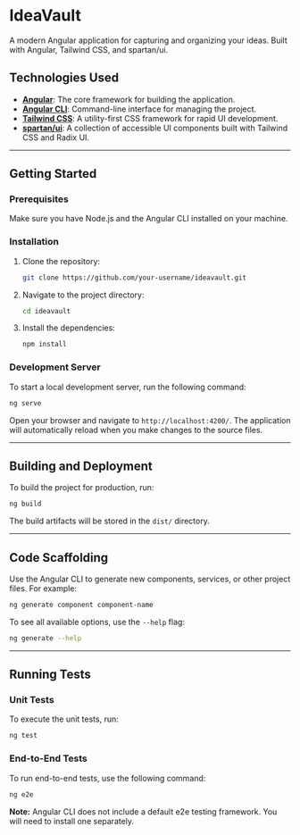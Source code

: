 # IdeaVault

A modern Angular application for capturing and organizing your ideas. Built with Angular, Tailwind CSS, and spartan/ui.

## Technologies Used

- **[Angular](https://angular.dev/)**: The core framework for building the application.
- **[Angular CLI](https://angular.dev/tools/cli)**: Command-line interface for managing the project.
- **[Tailwind CSS](https://tailwindcss.com/)**: A utility-first CSS framework for rapid UI development.
- **[spartan/ui](https://www.spartan.ng/)**: A collection of accessible UI components built with Tailwind CSS and Radix UI.

---

## Getting Started

### Prerequisites

Make sure you have Node.js and the Angular CLI installed on your machine.

### Installation

1.  Clone the repository:
    ```bash
    git clone https://github.com/your-username/ideavault.git
    ```
2.  Navigate to the project directory:
    ```bash
    cd ideavault
    ```
3.  Install the dependencies:
    ```bash
    npm install
    ```

### Development Server

To start a local development server, run the following command:

```bash
ng serve
```

Open your browser and navigate to `http://localhost:4200/`. The application will automatically reload when you make changes to the source files.

---

## Building and Deployment

To build the project for production, run:

```bash
ng build
```

The build artifacts will be stored in the `dist/` directory.

---

## Code Scaffolding

Use the Angular CLI to generate new components, services, or other project files. For example:

```bash
ng generate component component-name
```

To see all available options, use the `--help` flag:

```bash
ng generate --help
```

---

## Running Tests

### Unit Tests

To execute the unit tests, run:

```bash
ng test
```

### End-to-End Tests

To run end-to-end tests, use the following command:

```bash
ng e2e
```

**Note:** Angular CLI does not include a default e2e testing framework. You will need to install one separately.
